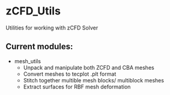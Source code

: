 # zCFD_Utils
Utilities for working with zCFD Solver

## Current modules:

* mesh_utils
  * Unpack and manipulate both ZCFD and CBA meshes
  * Convert meshes to tecplot .plt format
  * Stitch together multible mesh blocks/ multiblock meshes
  * Extract surfaces for RBF mesh deformation
